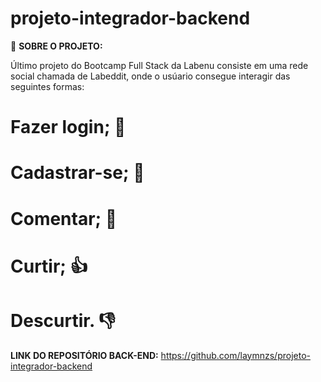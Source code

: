 # projeto-integrador-backend

📖 **SOBRE O PROJETO:**

Último projeto do Bootcamp Full Stack da Labenu consiste em uma rede social chamada de Labeddit, onde o usúario consegue interagir das seguintes formas:

# Fazer login; 📱
# Cadastrar-se; 📱
# Comentar; 💬
# Curtir; 👍
# Descurtir. 👎


 **LINK DO REPOSITÓRIO BACK-END:** 
https://github.com/laymnzs/projeto-integrador-backend
